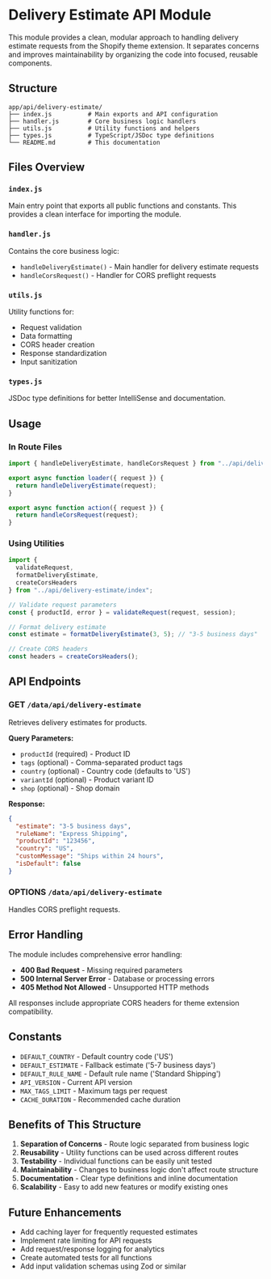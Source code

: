 # Delivery Estimate API Module

This module provides a clean, modular approach to handling delivery estimate requests from the Shopify theme extension. It separates concerns and improves maintainability by organizing the code into focused, reusable components.

## Structure

```
app/api/delivery-estimate/
├── index.js          # Main exports and API configuration
├── handler.js        # Core business logic handlers
├── utils.js          # Utility functions and helpers
├── types.js          # TypeScript/JSDoc type definitions
└── README.md         # This documentation
```

## Files Overview

### `index.js`
Main entry point that exports all public functions and constants. This provides a clean interface for importing the module.

### `handler.js`
Contains the core business logic:
- `handleDeliveryEstimate()` - Main handler for delivery estimate requests
- `handleCorsRequest()` - Handler for CORS preflight requests

### `utils.js`
Utility functions for:
- Request validation
- Data formatting
- CORS header creation
- Response standardization
- Input sanitization

### `types.js`
JSDoc type definitions for better IntelliSense and documentation.

## Usage

### In Route Files
```javascript
import { handleDeliveryEstimate, handleCorsRequest } from "../api/delivery-estimate/index";

export async function loader({ request }) {
  return handleDeliveryEstimate(request);
}

export async function action({ request }) {
  return handleCorsRequest(request);
}
```

### Using Utilities
```javascript
import { 
  validateRequest, 
  formatDeliveryEstimate, 
  createCorsHeaders 
} from "../api/delivery-estimate/index";

// Validate request parameters
const { productId, error } = validateRequest(request, session);

// Format delivery estimate
const estimate = formatDeliveryEstimate(3, 5); // "3-5 business days"

// Create CORS headers
const headers = createCorsHeaders();
```

## API Endpoints

### GET `/data/api/delivery-estimate`

Retrieves delivery estimates for products.

**Query Parameters:**
- `productId` (required) - Product ID
- `tags` (optional) - Comma-separated product tags
- `country` (optional) - Country code (defaults to 'US')
- `variantId` (optional) - Product variant ID
- `shop` (optional) - Shop domain

**Response:**
```json
{
  "estimate": "3-5 business days",
  "ruleName": "Express Shipping",
  "productId": "123456",
  "country": "US",
  "customMessage": "Ships within 24 hours",
  "isDefault": false
}
```

### OPTIONS `/data/api/delivery-estimate`

Handles CORS preflight requests.

## Error Handling

The module includes comprehensive error handling:

- **400 Bad Request** - Missing required parameters
- **500 Internal Server Error** - Database or processing errors
- **405 Method Not Allowed** - Unsupported HTTP methods

All responses include appropriate CORS headers for theme extension compatibility.

## Constants

- `DEFAULT_COUNTRY` - Default country code ('US')
- `DEFAULT_ESTIMATE` - Fallback estimate ('5-7 business days')
- `DEFAULT_RULE_NAME` - Default rule name ('Standard Shipping')
- `API_VERSION` - Current API version
- `MAX_TAGS_LIMIT` - Maximum tags per request
- `CACHE_DURATION` - Recommended cache duration

## Benefits of This Structure

1. **Separation of Concerns** - Route logic separated from business logic
2. **Reusability** - Utility functions can be used across different routes
3. **Testability** - Individual functions can be easily unit tested
4. **Maintainability** - Changes to business logic don't affect route structure
5. **Documentation** - Clear type definitions and inline documentation
6. **Scalability** - Easy to add new features or modify existing ones

## Future Enhancements

- Add caching layer for frequently requested estimates
- Implement rate limiting for API requests
- Add request/response logging for analytics
- Create automated tests for all functions
- Add input validation schemas using Zod or similar